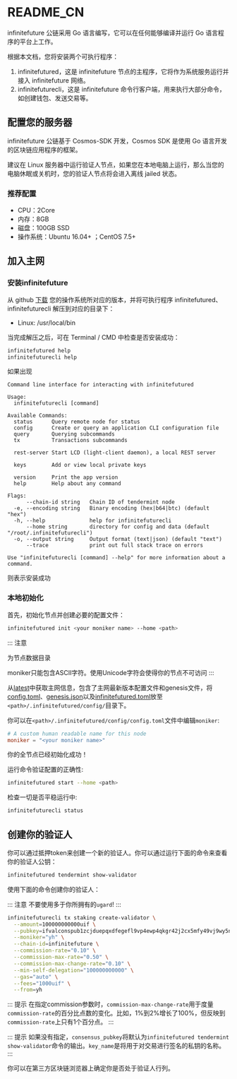 # README_CN

infinitefuture 公链采用 Go 语言编写，它可以在任何能够编译并运行 Go 语言程序的平台上工作。

根据本文档，您将安装两个可执行程序：

1. infinitefutured，这是 infinitefuture 节点的主程序，它将作为系统服务运行并接入 infinitefuture 网络。
2. infinitefuturecli，这是 infinitefuture 命令行客户端，用来执行大部分命令，如创建钱包、发送交易等。

## 配置您的服务器

infinitefuture 公链基于 Cosmos-SDK 开发，Cosmos SDK 是使用 Go 语言开发的区块链应用程序的框架。

建议在 Linux 服务器中运行验证人节点，如果您在本地电脑上运行，那么当您的电脑休眠或关机时，您的验证人节点将会进入离线 jailed 状态。

### 推荐配置

- CPU：2Core
- 内存：8GB
- 磁盘：100GB SSD
- 操作系统：Ubuntu 16.04+ ；CentOS 7.5+

## 加入主网

### 安装infinitefuture

从 github [下载](https://github.com/infinitefuturechain/infinitefuture/releases) 您的操作系统所对应的版本，并将可执行程序 infinitefutured、infinitefuturecli 解压到对应的目录下：

- Linux: /usr/local/bin

当完成解压之后，可在 Terminal / CMD 中检查是否安装成功：

```bash
infinitefutured help
infinitefuturecli help
```

如果出现

```plain
Command line interface for interacting with infinitefutured

Usage:
  infinitefuturecli [command]

Available Commands:
  status      Query remote node for status
  config      Create or query an application CLI configuration file
  query       Querying subcommands
  tx          Transactions subcommands
              
  rest-server Start LCD (light-client daemon), a local REST server
              
  keys        Add or view local private keys
              
  version     Print the app version
  help        Help about any command

Flags:
      --chain-id string   Chain ID of tendermint node
  -e, --encoding string   Binary encoding (hex|b64|btc) (default "hex")
  -h, --help              help for infinitefuturecli
      --home string       directory for config and data (default "/root/.infinitefuturecli")
  -o, --output string     Output format (text|json) (default "text")
      --trace             print out full stack trace on errors

Use "infinitefuturecli [command] --help" for more information about a command.
```

则表示安装成功

### 本地初始化

首先，初始化节点并创建必要的配置文件：

```bash
infinitefutured init <your moniker name> --home <path>
```

::: 注意

<path>为节点数据目录

moniker只能包含ASCII字符。使用Unicode字符会使得你的节点不可访问
:::

从[latest](https://github.com/infinitefuturechain/mainnet/tree/master/latest)中获取主网信息，包含了主网最新版本配置文件和genesis文件，将[config.toml](https://github.com/infinitefuturechain/mainnet/blob/master/latest/config.toml)、[genesis.json](https://github.com/infinitefuturechain/mainnet/blob/master/latest/genesis.json)以及[infinitefutured.toml](https://github.com/infinitefuturechain/mainnet/blob/master/latest/infinitefutured.toml)放至`<path>/.infinitefutured/config/`目录下。

你可以在`<path>/.infinitefutured/config/config.toml`文件中编辑`moniker`:

```toml
# A custom human readable name for this node
moniker = "<your moniker name>"
```

你的全节点已经初始化成功！

运行命令验证配置的正确性:

```bash
infinitefutured start --home <path>
```

检查一切是否平稳运行中:

```bash
infinitefuturecli status
```



## 创建你的验证人

你可以通过抵押token来创建一个新的验证人。你可以通过运行下面的命令来查看你的验证人公钥：

```bash
infinitefutured tendermint show-validator
```

使用下面的命令创建你的验证人：

::: 注意
不要使用多于你所拥有的`ugard`!
:::

```bash
infinitefuturecli tx staking create-validator \
  --amount=100000000000uif \
  --pubkey=ifvalconspub1zcjduepqxdfegefl9vp4ewp4qkgr42j2cx5mfy49vj9wy5nk9najasfp7mxqk3kvuu \
  --moniker="yh" \
  --chain-id=infinitefuture \
  --commission-rate="0.10" \
  --commission-max-rate="0.50" \
  --commission-max-change-rate="0.10" \
  --min-self-delegation="100000000000" \
  --gas="auto" \
  --fees="1000uif" \
  --from=yh
```

::: 提示
在指定commission参数时，`commission-max-change-rate`用于度量`commission-rate`的百分比点数的变化。比如，1%到2%增长了100%，但反映到`commission-rate`上只有1个百分点。
:::

::: 提示
如果没有指定，`consensus_pubkey`将默认为`infinitefutured tendermint show-validator`命令的输出。`key_name`是将用于对交易进行签名的私钥的名称。
:::

你可以在第三方区块链浏览器上确定你是否处于验证人行列。
